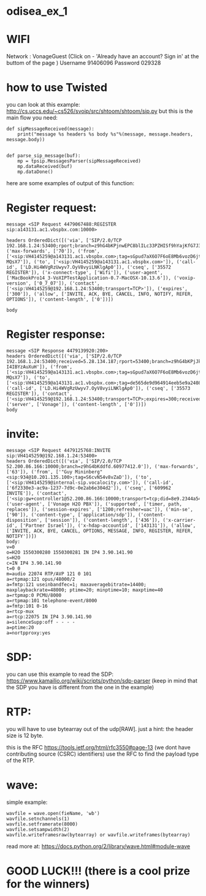 # odisea_ex_1

# WIFI
Network : VonageGuest (Click on -  'Already have an account? Sign in' at the buttom of the page ) 
Username	91406096
Password	029328

# how to use Twisted
you can look at this example: http://cs.uccs.edu/~cs526/svoip/src/shtoom/shtoom/sip.py
but this is the main flow you need:
```
def sipMessageReceived(message):
    print("message %s headers %s body %s"%(message, message.headers, message.body))


def parse_sip_message(buf):
    mp = tpsip.MessagesParser(sipMessageReceived)
    mp.dataReceived(buf)
    mp.dataDone()
```


here are some examples of output of this function:
# Register request:
```
message <SIP Request 4479067488:REGISTER sip:a143131.ac1.vbspbx.com:10000> 

headers OrderedDict([('via', ['SIP/2.0/TCP 192.168.1.24:53400;rport;branch=z9hG4bKPjnwEPC8blILc33PZHISf9hYajKfG7J3Zt']), ('max-forwards', ['70']), ('from', ['<sip:VH4145259@a143131.ac1.vbspbx.com>;tag=sGpud7aX6O7F6oE8Mb6vozD6jt-MQsX7']), ('to', ['<sip:VH4145259@a143131.ac1.vbspbx.com>']), ('call-id', ['LD.Hi4WVgRzUwyv7.OyV8vyiLNKlgAp0']), ('cseq', ['35572 REGISTER']), ('x-connect-type', ['Wifi']), ('user-agent', ['MacBookPro14_3-VoXIPTestApplication-0.7-MacOSX-10.13.6']), ('voxip-version', ['0_7_07']), ('contact', ['<sip:VH4145259@192.168.1.24:53400;transport=TCP>']), ('expires', ['300']), ('allow', ['INVITE, ACK, BYE, CANCEL, INFO, NOTIFY, REFER, OPTIONS']), ('content-length', ['0'])]) 

body 
```

# Register response:
```
message <SIP Response 4479139920:200> 
headers OrderedDict([('via', ['SIP/2.0/TCP 192.168.1.24:53400;received=5.28.134.187;rport=53400;branch=z9hG4bKPjJkQ0fwoc4RwJGiFCUsTl-I4IBYzAuXuH']), ('from', ['<sip:VH4145259@a143131.ac1.vbspbx.com>;tag=sGpud7aX6O7F6oE8Mb6vozD6jt-MQsX7']), ('to', ['<sip:VH4145259@a143131.ac1.vbspbx.com>;tag=de565de9d964914eeb5e9a2408f3d448.5b20']), ('call-id', ['LD.Hi4WVgRzUwyv7.OyV8vyiLNKlgAp0']), ('cseq', ['35573 REGISTER']), ('contact', ['<sip:VH4145259@192.168.1.24:53400;transport=TCP>;expires=300;received="sip:52.200.86.166:5060"']), ('server', ['Vonage']), ('content-length', ['0'])]) 
body 
```

# invite:
```
message <SIP Request 4479125768:INVITE sip:VH4145259@192.168.1.24:53400> 
headers OrderedDict([('via', ['SIP/2.0/TCP 52.200.86.166:10000;branch=z9hG4bKddfd.60977412.0']), ('max-forwards', ['63']), ('from', ['"Guy Mininberg" <sip:934@10.201.135.100>;tag=S6cvN54v8vZaD']), ('to', ['<sip:VH4145259@internal-sip.vocalocity.com>']), ('call-id', ['6f2330e3-ac9a-1237-7d9c-0e2ab6e304d2']), ('cseq', ['609962 INVITE']), ('contact', ['<sip:gw+controller1@52.200.86.166:10000;transport=tcp;did=8e9.2344a541>']), ('user-agent', ['Vonage H2O PBX']), ('supported', ['timer, path, replaces']), ('session-expires', ['1200;refresher=uac']), ('min-se', ['90']), ('content-type', ['application/sdp']), ('content-disposition', ['session']), ('content-length', ['436']), ('x-carrier-id', ['Partner Israel']), ('x-hdap-accountid', ['143131']), ('allow', ['INVITE, ACK, BYE, CANCEL, OPTIONS, MESSAGE, INFO, REGISTER, REFER, NOTIFY'])]) 
body:
v=0
o=H2O 1550300280 1550300281 IN IP4 3.90.141.90
s=H2O
c=IN IP4 3.90.141.90
t=0 0
m=audio 22074 RTP/AVP 121 0 101
a=rtpmap:121 opus/48000/2
a=fmtp:121 useinbandfec=1; maxaveragebitrate=14400; maxplaybackrate=48000; ptime=20; minptime=10; maxptime=40
a=rtpmap:0 PCMU/8000
a=rtpmap:101 telephone-event/8000
a=fmtp:101 0-16
a=rtcp-mux
a=rtcp:22075 IN IP4 3.90.141.90
a=silenceSupp:off - - - -
a=ptime:20
a=nortpproxy:yes
```

# SDP:
you can use this example to read the SDP: https://www.kamailio.org/wiki/scripts/python/sdp-parser (keep in mind that the SDP you have is different from the one in the example)

# RTP:
you will have to use bytearray out of the udp[RAW]. just a hint: the header size is 12 byte.

this is the RFC https://tools.ietf.org/html/rfc3550#page-13 (we dont have contributing source (CSRC) identifiers) use the RFC to find the payload type of the RTP.

# wave:
simple example:
```
wavfile = wave.open(fieName, 'wb')
wavfile.setnchannels(1)
wavfile.setframerate(8000)
wavfile.setsampwidth(2)
wavfile.writeframesraw(bytearray) or wavfile.writeframes(bytearray)
```
read more at: https://docs.python.org/2/library/wave.html#module-wave


# GOOD LUCK!!! (there is a cool prize for the winners)
